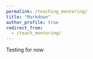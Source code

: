 ```yaml
---
permalink: /teaching_mentoring/
title: "Markdown"
author_profile: true
redirect_from:
  - /teach_mentoring/
---
```



Testing for now
